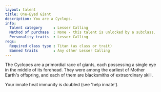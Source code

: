 ```yaml
---
layout: talent
title: One-Eyed Giant
description: You are a Cyclops.
info:
  Talent category     : Lesser Calling
  Method of purchase  : None - this talent is unlocked by a subclass.
  Personality traits  : Lesser Calling
reqs:
  Required class type : Titan (as class or trait)
  Banned traits       : Any other Lesser Calling
---
```


The Cyclopes are a primordial race of giants, each possessing a single eye in the middle of its forehead. They were among the earliest of Mother Earth's offspring, and each of them are blacksmiths of extraordinary skill.

Your innate heat immunity is doubled (see 'help innate').